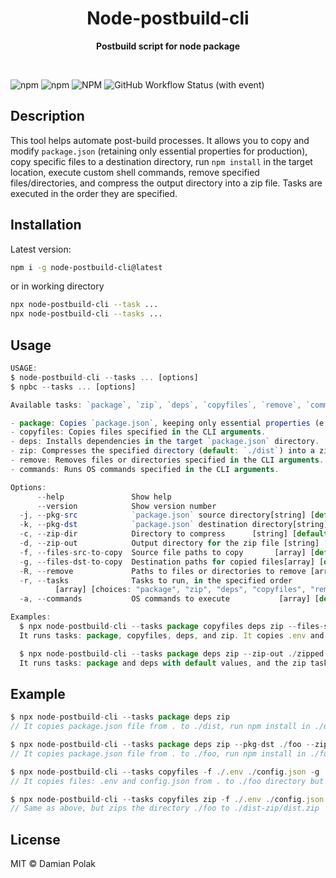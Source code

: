 <h1 align="center">Node-postbuild-cli</h1>
<p align="center">
  <b>Postbuild script for node package</b>
</p>
<br>

![npm](https://img.shields.io/npm/dw/node-postbuild-cli) ![npm](https://img.shields.io/npm/v/node-postbuild-cli) ![NPM](https://img.shields.io/npm/l/node-postbuild-cli) ![GitHub Workflow Status (with event)](https://img.shields.io/github/actions/workflow/status/damianpolak/node-postbuild-cli/main.yml)

## Description

This tool helps automate post-build processes. It allows you to copy and modify `package.json` (retaining only essential properties for production), copy specific files to a destination directory, run `npm install` in the target location, execute custom shell commands, remove specified files/directories, and compress the output directory into a zip file. Tasks are executed in the order they are specified.

## Installation

Latest version:

```bash
npm i -g node-postbuild-cli@latest
```

or in working directory

```bash
npx node-postbuild-cli --task ...
npx node-postbuild-cli --tasks ...
```

## Usage

```javascript
USAGE:
$ node-postbuild-cli --tasks ... [options]
$ npbc --tasks ... [options]

Available tasks: `package`, `zip`, `deps`, `copyfiles`, `remove`, `commands`.

- package: Copies `package.json`, keeping only essential properties (e.g., `name`, `version`, `dependencies`).
- copyfiles: Copies files specified in the CLI arguments.
- deps: Installs dependencies in the target `package.json` directory.
- zip: Compresses the specified directory (default: `./dist`) into a zip file.
- remove: Removes files or directories specified in the CLI arguments.
- commands: Runs OS commands specified in the CLI arguments.

Options:
      --help               Show help                                   [boolean]
      --version            Show version number                         [boolean]
  -j, --pkg-src            `package.json` source directory[string] [default: "."]
  -k, --pkg-dst            `package.json` destination directory[string] [default: "./dist"]
  -c, --zip-dir            Directory to compress      [string] [default: "./dist"]
  -d, --zip-out            Output directory for the zip file [string] [default: "./dist-zip"]
  -f, --files-src-to-copy  Source file paths to copy       [array] [default: []]
  -g, --files-dst-to-copy  Destination paths for copied files[array] [default: []]
  -R, --remove             Paths to files or directories to remove [array] [default: []]
  -r, --tasks              Tasks to run, in the specified order
          [array] [choices: "package", "zip", "deps", "copyfiles", "remove", "commands"] [default: []]
  -a, --commands           OS commands to execute           [array] [default: []]

Examples:
  $ npx node-postbuild-cli --tasks package copyfiles deps zip --files-src-to-copy ./.env ./ecosystem.config.js --files-dst-to-copy ./dist/.env ./dist/ecosystem.config.js
  It runs tasks: package, copyfiles, deps, and zip. It copies .env and ecosystem.config.js to ./dist, using default values for other task-specific options.

  $ npx node-postbuild-cli --tasks package deps zip --zip-out ./zipped
  It runs tasks: package and deps with default values, and the zip task with a custom output directory ./zipped.
```

## Example

```javascript
$ npx node-postbuild-cli --tasks package deps zip
// It copies package.json file from . to ./dist, run npm install in ./dist and zipping ./dist to ./dist-zip/dist.zip

$ npx node-postbuild-cli --tasks package deps zip --pkg-dst ./foo --zip-dir ./foo
// It copies package.json file from . to ./foo, run npm install in ./foo and zipping ./foo to ./dist-zip/dist.zip

$ npx node-postbuild-cli --tasks copyfiles -f ./.env ./config.json -g ./foo/.env ./foo/new_config.json
// It copies files: .env and config.json from . to ./foo directory but changes name of config.json to new_config.json

$ npx node-postbuild-cli --tasks copyfiles zip -f ./.env ./config.json -g ./foo/.env ./foo/new_config.json --zip-dir ./foo
// Same as above, but zips the directory ./foo to ./dist-zip/dist.zip
```

## License

MIT © Damian Polak
